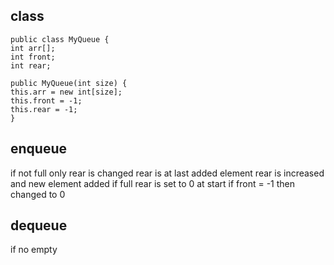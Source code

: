 ## class
```
public class MyQueue {  
int arr[];  
int front;  
int rear;  
  
public MyQueue(int size) {  
this.arr = new int[size];  
this.front = -1;  
this.rear = -1;  
}
```

## enqueue

if not full
	only rear is changed
	rear is at last added element
	rear is increased and new element added
	if full
		rear is set to 0 
	at start if front = -1
		then changed to 0

## dequeue

if no empty
	

